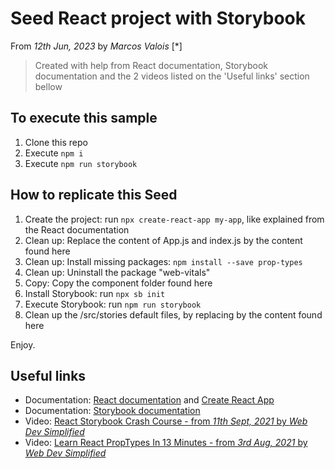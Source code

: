 # Seed React project with Storybook

From _12th Jun, 2023_ by _Marcos Valois_ [*]

> Created with help from React documentation, Storybook documentation and the 2 videos listed on the 'Useful links' section bellow

## To execute this sample

1. Clone this repo
2. Execute ```npm i```
3. Execute ```npm run storybook```

## How to replicate this Seed

1. Create the project: run ```npx create-react-app my-app```, like explained from the React documentation
2. Clean up: Replace the content of App.js and index.js by the content found here
3. Clean up: Install missing packages: ```npm install --save prop-types```
4. Clean up: Uninstall the package "web-vitals"
5. Copy: Copy the component folder found here
6. Install Storybook: run ```npx sb init```
7. Execute Storybook: run ```npm run storybook```
8. Clean up the /src/stories default files, by replacing by the content found here

Enjoy.

## Useful links

- Documentation: [React documentation](https://legacy.reactjs.org/docs/create-a-new-react-app.html) and [Create React App](https://github.com/facebook/create-react-app)
- Documentation: [Storybook documentation](https://storybook.js.org/)
- Video: [React Storybook Crash Course - from _11th Sept, 2021_ by _Web Dev Simplified_](https://www.youtube.com/watch?v=FUKpWgRyPlU)
- Video: [Learn React PropTypes In 13 Minutes - from _3rd Aug, 2021_ by _Web Dev Simplified_](https://www.youtube.com/watch?v=cx0S8JyiVxc&t=0s)


